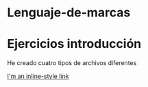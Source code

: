# Lenguaje-de-marcas
# Ejercicios introducción
He creado cuatro tipos de archivos diferentes

[I'm an inline-style link](https://www.google.com)
